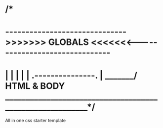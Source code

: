 
/* 
====================================================================================
------------------------------>>>>>>> GLOBALS <<<<<<<-------------------------------
==================================================================================== 
|                                                                                   |
|                                                                                   |
|       .---------------.                                                           |
_______/   HTML & BODY   \_________________________________________________________*/ 
===================

All in one css starter template 
